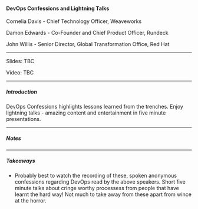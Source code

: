 #### DevOps Confessions and Lightning Talks

Cornelia Davis - Chief Technology Officer, Weaveworks

Damon Edwards - Co-Founder and Chief Product Officer, Rundeck

John Willis - Senior Director, Global Transformation Office, Red Hat

---

Slides: TBC

Video: TBC

---

##### Introduction

DevOps Confessions highlights lessons learned from the trenches. Enjoy lightning talks - amazing content and entertainment in five minute presentations.

---

##### Notes

---

##### Takeaways

* Probably best to watch the recording of these, spoken anonymous confessions regarding DevOps read by the above speakers. Short five minute talks about cringe worthy processess from people that have learnt the hard way! Not much to take away from these apart from wince at the horror.
